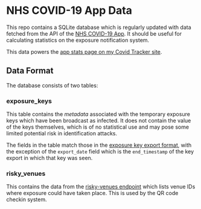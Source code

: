 # NHS COVID-19 App Data

This repo contains a SQLite database which is regularly updated with data fetched from the API
of the [NHS COVID-19 App](https://covid19.nhs.uk/). It should be useful for calculating statistics
on the exposure notification system.

This data powers the [app stats page on my Covid Tracker site](https://russss.github.io/covidtracker/app.html).

## Data Format

The database consists of two tables:

### exposure_keys

This table contains the _metadata_ associated with the temporary exposure keys which have been
broadcast as infected. It does not contain the value of the keys themselves, which is of no
statistical use and may pose some limited potential risk in identification attacks.

The fields in the table match those in the [exposure key export format](https://developers.google.com/android/exposure-notifications/exposure-key-file-format), with the exception of the `export_date` field which is
the `end_timestamp` of the key export in which that key was seen.

### risky_venues

This contains the data from the [risky-venues endpoint](https://distribution-te-prod.prod.svc-test-trace.nhs.uk/distribution/risky-venues) which lists venue IDs where exposure could have taken place. This is used by the QR code checkin system.
